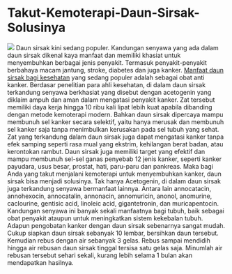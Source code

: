 # Takut-Kemoterapi-Daun-Sirsak-Solusinya
<img src="http://manfaatdaunsirsak.com/wp-content/uploads/2011/12/pohon-sirsak.jpg">
Daun sirsak kini sedang populer. Kandungan senyawa yang ada dalam daun sirsak dikenal kaya manfaat dan memiliki khasiat untuk menyembuhkan berbagai jenis penyakit. Termasuk penyakit-penyakit berbahaya macam jantung, stroke, diabetes dan juga kanker.   
<a href="http://daihatsu.co.id/kokgituya/article/lifestyle/1001-manfaat-daun-sirsak">Manfaat daun sirsak bagi kesehatan</a> yang sedang populer adalah sebagai obat anti kanker. Berdasar penelitian para ahli kesehatan, di dalam daun sirsak terkandung senyawa berkhasiat yang disebut dengan acetogenin yang diklaim ampuh dan aman dalam mengatasi penyakit kanker. Zat tersebut memiliki daya kerja hingga 10 ribu kali lipat lebih kuat apabila dibanding dengan metode kemoterapi modern. Bahkan daun sirsak dipercaya mampu membunuh sel kanker secara selektif, yaitu hanya merusak dan membunuh sel kanker saja tanpa menimbulkan kerusakan pada sel tubuh yang sehat.   
Zat yang terkandung dalam daun sirsak juga dapat mengatasi kanker tanpa efek samping seperti rasa mual yang ekstrim, kehilangan berat badan, atau kerontokan rambut. Daun sirsak juga memiliki target yang efektif dan mampu membunuh sel-sel ganas penyebab 12 jenis kanker, seperti kanker payudara, usus besar, prostat, hati, paru-paru dan pankreas. Maka bagi Anda yang takut menjalani kemoterapi untuk menyembuhkan kanker, daun sirsak bisa menjadi solusinya.   
Tak hanya Acetogenin, di dalam daun sirsak juga terkandung senyawa bermanfaat lainnya. Antara lain annocatacin, annohexocin, annocatalin, annonacin, annomuricin, anonol, anomurine, caclourine, gentisic acid, linoleic acid, gigantetronin, dan muricapentocin. Kandungan senyawa ini banyak sekali manfaatnya bagi tubuh, baik sebagai obat penyakit ataupun untuk meningkatkan sistem kekebalan tubuh.  
Adapun pengobatan kanker dengan daun sirsak sebenarnya sangat mudah. Cukup siapkan daun sirsak sebanyak 10 lembar, bersihkan daun tersebut. Kemudian rebus dengan air sebanyak 3 gelas. Rebus sampai mendidih hingga air rebusan daun sirsak tinggal tersisa satu gelas saja. Minumlah air rebusan tersebut sehari sekali, kurang lebih selama 1 bulan akan mendapatkan hasilnya.

